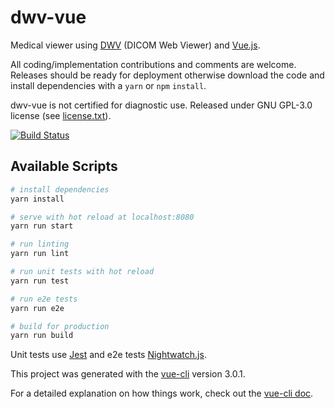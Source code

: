 # dwv-vue

Medical viewer using [DWV](https://github.com/ivmartel/dwv) (DICOM Web Viewer) and [Vue.js](https://vuejs.org/).

All coding/implementation contributions and comments are welcome. Releases should be ready for deployment otherwise download the code and install dependencies with a `yarn` or `npm` `install`.

dwv-vue is not certified for diagnostic use. Released under GNU GPL-3.0 license (see [license.txt](license.txt)).

[![Build Status](https://travis-ci.org/ivmartel/dwv-vue.svg?branch=master)](https://travis-ci.org/ivmartel/dwv-vue)

## Available Scripts

``` bash
# install dependencies
yarn install

# serve with hot reload at localhost:8080
yarn run start

# run linting
yarn run lint

# run unit tests with hot reload
yarn run test

# run e2e tests
yarn run e2e

# build for production
yarn run build
```

Unit tests use [Jest](https://facebook.github.io/jest/) and e2e tests [Nightwatch.js](http://nightwatchjs.org/).

This project was generated with the [vue-cli](https://github.com/vuejs/vue-cli) version 3.0.1.

For a detailed explanation on how things work, check out the [vue-cli doc](https://cli.vuejs.org/).
